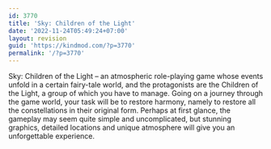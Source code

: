 ```yaml
---
id: 3770
title: 'Sky: Children of the Light'
date: '2022-11-24T05:49:24+07:00'
layout: revision
guid: 'https://kindmod.com/?p=3770'
permalink: '/?p=3770'
---
```


Sky: Children of the Light – an atmospheric role-playing game whose events unfold in a certain fairy-tale world, and the protagonists are the Children of the Light, a group of which you have to manage. Going on a journey through the game world, your task will be to restore harmony, namely to restore all the constellations in their original form. Perhaps at first glance, the gameplay may seem quite simple and uncomplicated, but stunning graphics, detailed locations and unique atmosphere will give you an unforgettable experience.
